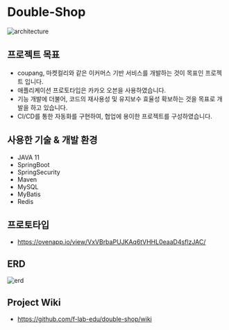 # Double-Shop

![architecture](https://user-images.githubusercontent.com/81374655/162377047-f309c300-2101-4ee3-91b8-75ba619500a9.jpg)

## 프로젝트 목표

- coupang, 마켓컬리와 같은 이커머스 기반 서비스를 개발하는 것이 목표인 프로젝트 입니다.
- 애플리케이션 프로토타입은 카카오 오븐을 사용하였습니다.
- 기능 개발에 더불어, 코드의 재사용성 및 유지보수 효율성 확보하는 것을 목표로 개발을 하고 있습니다.
- CI/CD를 통한 자동화를 구현하여, 협업에 용이한 프로젝트를 구성하였습니다.

## 사용한 기술 & 개발 환경

- JAVA 11
- SpringBoot
- SpringSecurity
- Maven
- MySQL
- MyBatis
- Redis

## 프로토타입

- https://ovenapp.io/view/VxVBrbaPUJKAq6tVHHL0eaaD4sflzJAC/

## ERD

![erd](https://user-images.githubusercontent.com/81374655/155947276-7236cb95-9cc8-4d5f-88b1-3f0d2c7a10b1.png)

## Project Wiki

- https://github.com/f-lab-edu/double-shop/wiki
